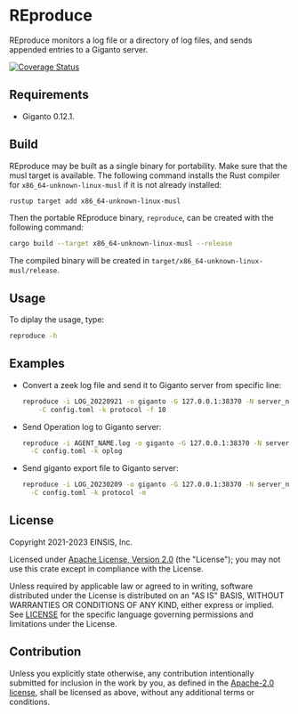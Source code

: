 # REproduce

REproduce monitors a log file or a directory of log files, and sends appended
entries to a Giganto server.

[![Coverage Status](https://codecov.io/gh/aicers/reproduce/branch/main/graph/badge.svg?token=2P7VSZ1KFV)](https://codecov.io/gh/aicers/reproduce)

## Requirements

* Giganto 0.12.1.

## Build

REproduce may be built as a single binary for portability. Make sure that the
musl target is available. The following command installs the Rust compiler for
`x86_64-unknown-linux-musl` if it is not already installed:

```sh
rustup target add x86_64-unknown-linux-musl
```

Then the portable REproduce binary, `reproduce`, can be created with the
following command:

```sh
cargo build --target x86_64-unknown-linux-musl --release
```

The compiled binary will be created in
`target/x86_64-unknown-linux-musl/release`.

## Usage

To diplay the usage, type:

```sh
reproduce -h
```

## Examples

* Convert a zeek log file and send it to Giganto server from specific line:

    ```sh
    reproduce -i LOG_20220921 -o giganto -G 127.0.0.1:38370 -N server_name \
        -C config.toml -k protocol -f 10
    ```

* Send Operation log to Giganto server:

    ```sh
    reproduce -i AGENT_NAME.log -o giganto -G 127.0.0.1:38370 -N server_name \
      -C config.toml -k oplog
    ```

* Send giganto export file to Giganto server:

    ```sh
    reproduce -i LOG_20230209 -o giganto -G 127.0.0.1:38370 -N server_name \
      -C config.toml -k protocol -m
    ```

## License

Copyright 2021-2023 EINSIS, Inc.

Licensed under [Apache License, Version 2.0][apache-license] (the "License");
you may not use this crate except in compliance with the License.

Unless required by applicable law or agreed to in writing, software distributed
under the License is distributed on an "AS IS" BASIS, WITHOUT WARRANTIES OR
CONDITIONS OF ANY KIND, either express or implied. See [LICENSE](LICENSE) for
the specific language governing permissions and limitations under the License.

## Contribution

Unless you explicitly state otherwise, any contribution intentionally submitted
for inclusion in the work by you, as defined in the [Apache-2.0
license][apache-license], shall be licensed as above, without any additional
terms or conditions.

[apache-license]: http://www.apache.org/licenses/LICENSE-2.0
